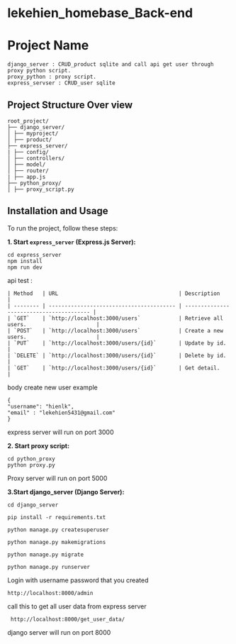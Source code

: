 # lekehien_homebase_Back-end


# Project Name
```
django_server : CRUD_product sqlite and call api get user through proxy python script.
proxy_python : proxy script.
express_servser : CRUD_user sqlite
```

## Project Structure Over view
```
root_project/
├── django_server/
│ ├── myproject/
│ ├── product/
├── express_server/
| ├── config/
│ ├── controllers/
│ ├── model/
│ ├── router/
| ├── app.js
├── python_proxy/
│ ├── proxy_script.py
```

## Installation and Usage

To run the project, follow these steps:

**1. Start `express_server` (Express.js Server):**
```
cd express_server
npm install
npm run dev
```

api test :

```
| Method   | URL                                      | Description                              |
| -------- | ---------------------------------------- | ---------------------------------------- |
| `GET`    | `http://localhost:3000/users`            | Retrieve all users.                      |
| `POST`   | `http://localhost:3000/users`            | Create a new users.                      |
| `PUT`    | `http://localhost:3000/users/{id}`       | Update by id.                            |
| `DELETE` | `http://localhost:3000/users/{id}`       | Delete by id.                            |
| `GET`    | `http://localhost:3000/users/{id}`       | Get detail.                              |
```

body create new user example
```
{
"username": "hienlk",
"email" : "lekehien5431@gmail.com"
}
```
express server will run on port 3000

**2. Start proxy script:**
```
cd python_proxy
python proxy.py
```
Proxy server will run on port 5000

**3.Start django_server (Django Server):**
```
cd django_server

pip install -r requirements.txt

python manage.py createsuperuser

python manage.py makemigrations

python manage.py migrate

python manage.py runserver

```

Login with username password that you created 

```
http://localhost:8000/admin 

```
call this to get all user data from express server
```
 http://localhost:8000/get_user_data/  

```



django server will run on port 8000


